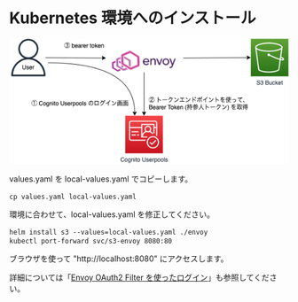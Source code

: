Kubernetes 環境へのインストール
===

![](../image/envoy-oauth2.png)

values.yaml を local-values.yaml でコピーします。 

```shell
cp values.yaml local-values.yaml
```

環境に合わせて、local-values.yaml を修正してください。

```shell
helm install s3 --values=local-values.yaml ./envoy
kubectl port-forward svc/s3-envoy 8080:80
```

ブラウザを使って "http://localhost:8080" にアクセスします。

詳細については「[Envoy OAuth2 Filter を使ったログイン](https://developer.mamezou-tech.com/blogs/2022/10/16/envoy-oauth2/)」も参照してください。
